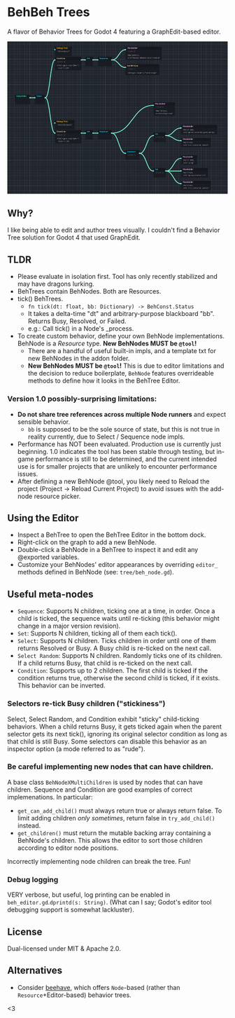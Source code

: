 # BehBeh Trees
A flavor of Behavior Trees for Godot 4 featuring a GraphEdit-based editor.

![screenshot of BehBeh Trees](doc/Screenshot_2023-05-26_173006.png)

## Why?
I like being able to edit and author trees visually. I couldn't find a Behavior Tree solution for Godot 4 that used GraphEdit.

## TLDR
- Please evaluate in isolation first. Tool has only recently stabilized and may have dragons lurking.
- BehTrees contain BehNodes. Both are Resources.
- tick() BehTrees.
  - `fn tick(dt: float, bb: Dictionary) -> BehConst.Status`
  - It takes a delta-time "dt" and arbitrary-purpose blackboard "bb". Returns Busy, Resolved, or Failed.
  - e.g.: Call tick() in a Node's _process.
- To create custom behavior, define your own BehNode implementations. BehNode is a _Resource_ type. **New BehNodes MUST be `@tool`!**
  - There are a handful of useful built-in impls, and a template txt for new BehNodes in the addon folder.
  - **New BehNodes MUST be `@tool`!** This is due to editor limitations and the decision to reduce boilerplate, `BehNode` features overrideable methods to define how it looks in the BehTree Editor.

### Version 1.0 possibly-surprising limitations:
  - **Do not share tree references across multiple Node runners** and expect sensible behavior.
	- `bb` is supposed to be the sole source of state, but this is not true in reality currently, due to Select / Sequence node impls.
  - Performance has NOT been evaluated. Production use is currently just beginning. 1.0 indicates the tool has been stable through testing, but in-game performance is still to be determined, and the current intended use is for smaller projects that are unlikely to encounter performance issues.
  - After defining a new BehNode @tool, you likely need to Reload the project (Project -> Reload Current Project) to avoid issues with the add-node resource picker.

## Using the Editor
- Inspect a BehTree to open the BehTree Editor in the bottom dock.
- Right-click on the graph to add a new BehNode.
- Double-click a BehNode in a BehTree to inspect it and edit any @exported variables.
- Customize your BehNodes' editor appearances by overriding `editor_` methods defined in BehNode (see: `tree/beh_node.gd`).

## Useful meta-nodes
- `Sequence`: Supports N children, ticking one at a time, in order. Once a child is ticked, the sequence waits until re-ticking (this behavior might change in a major version revision).
- `Set`: Supports N children, ticking all of them each tick().
- `Select`: Supports N children. Ticks children in order until one of them returns Resolved or Busy. A Busy child is re-ticked on the next call.
- `Select Random`: Supports N children. Randomly ticks one of its children. If a child returns Busy, that child is re-ticked on the next call.
- `Condition`: Supports up to 2 children. The first child is ticked if the condition returns true, otherwise the second child is ticked, if it exists. This behavior can be inverted.

### Selectors re-tick Busy children ("stickiness")
Select, Select Random, and Condition exhibit "sticky" child-ticking behaviors. When a child returns Busy, it gets ticked again when the parent selector gets its next tick(), ignoring its original selector condition as long as that child is still Busy. Some selectors can disable this behavior as an inspector option (a mode referred to as "rude").

### Be careful implementing new nodes that can have children.
A base class `BehNodeXMultiChildren` is used by nodes that can have children. Sequence and Condition are good examples of correct implemenations. In particular:
- `get_can_add_child()` must always return true or always return false. To limit adding children _only sometimes_, return false in `try_add_child()` instead.
- `get_children()` must return the mutable backing array containing a BehNode's children. This allows the editor to sort those children according to editor node positions.

Incorrectly implementing node children can break the tree. Fun!

### Debug logging
VERY verbose, but useful, log printing can be enabled in `beh_editor.gd`.`dprintd(s: String)`. (What can I say; Godot's editor tool debugging support is somewhat lackluster).
  
## License

Dual-licensed under MIT & Apache 2.0.

## Alternatives
- Consider [beehave](https://github.com/bitbrain/beehave), which offers `Node`-based (rather than `Resource`+Editor-based) behavior trees.


<3

